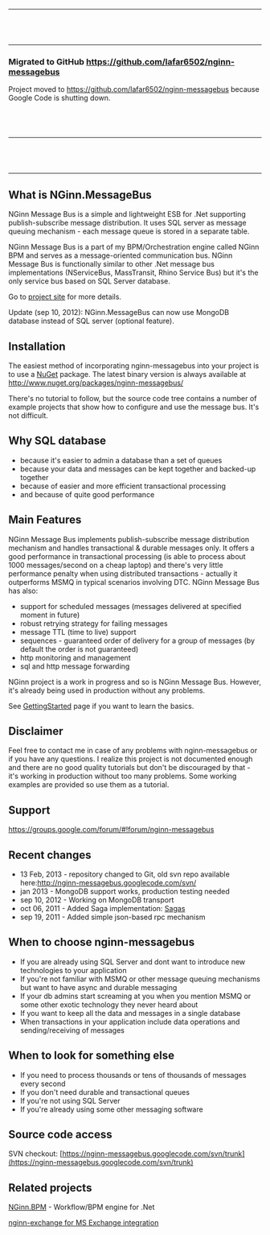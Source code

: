 
---

```




```

---




### Migrated to GitHub https://github.com/lafar6502/nginn-messagebus ###


Project moved to https://github.com/lafar6502/nginn-messagebus because Google Code is shutting down.


```




```



















---

```




```

---




## What is NGinn.MessageBus ##

NGinn Message Bus is a simple and lightweight ESB for .Net supporting publish-subscribe message distribution. It uses SQL server as message queuing mechanism - each message queue is stored in a separate table.

NGinn Message Bus is a part of my BPM/Orchestration engine called NGinn BPM and serves as a message-oriented communication bus. NGinn Message Bus is functionally similar to other .Net message bus implementations (NServiceBus, MassTransit, Rhino Service Bus) but it's the only service bus based on SQL Server database.

Go to [project site](http://lafar6502.github.io/nginn-messagebus-pages/) for more details.

Update (sep 10, 2012): NGinn.MessageBus can now use MongoDB database instead of SQL server (optional feature).

## Installation ##
The easiest method of incorporating nginn-messagebus into your project is to use a [NuGet](http://www.nuget.org) package. The latest binary version is always available at
http://www.nuget.org/packages/nginn-messagebus/

There's no tutorial to follow, but the source code tree contains a number of example projects that show how to configure and use the message bus. It's not difficult.

## Why SQL database ##

  * because it's easier to admin a database than a set of queues
  * because your data and messages can be kept together and backed-up together
  * because of easier and more efficient transactional processing
  * and because of quite good performance

## Main Features ##

NGinn Message Bus implements publish-subscribe message distribution mechanism and handles transactional & durable messages only. It offers a good performance in transactional processing (is able to process about 1000 messages/second on a cheap laptop) and there's very little performance penalty when using distributed transactions - actually it outperforms MSMQ in typical scenarios involving DTC. NGinn Message Bus has also:
  * support for scheduled messages (messages delivered at specified moment in future)
  * robust retrying strategy for failing messages
  * message TTL (time to live) support
  * sequences - guaranteed order of delivery for a group of messages (by default the order is not guaranteed)
  * http monitoring and management
  * sql and http message forwarding

NGinn project is a work in progress and so is NGinn Message Bus. However, it's already being used in production without any problems.

See [GettingStarted](GettingStarted.md) page if you want to learn the basics.

## Disclaimer ##
Feel free to contact me in case of any problems with nginn-messagebus or if you have any questions. I realize this project is not documented enough and there are no good quality tutorials but don't be discouraged by that - it's working in production without too many problems. Some working examples are provided so use them as a tutorial.

## Support ##
https://groups.google.com/forum/#!forum/nginn-messagebus

## Recent changes ##
  * 13 Feb, 2013 - repository changed to Git, old svn repo available here:http://nginn-messagebus.googlecode.com/svn/
  * jan 2013 - MongoDB support works, production testing needed
  * sep 10, 2012 - Working on MongoDB transport
  * oct 06, 2011 - Added Saga implementation: [Sagas](Sagas.md)
  * sep 19, 2011 - Added simple json-based rpc mechanism

## When to choose nginn-messagebus ##
  * If you are already using SQL Server and dont want to introduce new technologies to your application
  * If you're not familiar with MSMQ or other message queuing mechanisms but want to have async and durable messaging
  * If your db admins start screaming at you when you mention MSMQ or some other exotic technology they never heard about
  * If you want to keep all the data and messages in a single database
  * When transactions in your application include data operations and sending/receiving of messages

## When to look for something else ##
  * If you need to process thousands or tens of thousands of messages every second
  * If you don't need durable and transactional queues
  * If you're not using SQL Server
  * If you're already using some other messaging software

## Source code access ##
SVN checkout:
[https://nginn-messagebus.googlecode.com/svn/trunk](https://nginn-messagebus.googlecode.com/svn/trunk)


## Related projects ##
[NGinn.BPM](http://nginn.codeplex.com) - Workflow/BPM engine for .Net

[nginn-exchange for MS Exchange integration](http://code.google.com/p/nginn-exchange)